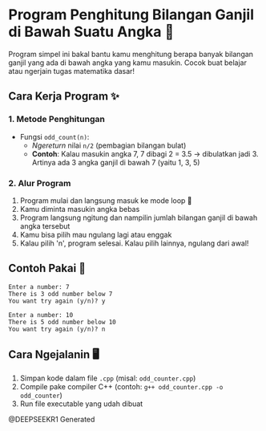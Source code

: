 # Program Penghitung Bilangan Ganjil di Bawah Suatu Angka 🧮

Program simpel ini bakal bantu kamu menghitung berapa banyak bilangan ganjil yang ada di bawah angka yang kamu masukin. Cocok buat belajar atau ngerjain tugas matematika dasar!

## Cara Kerja Program ✨

### 1. Metode Penghitungan
- Fungsi `odd_count(n)`:
  - *Ngereturn* nilai `n/2` (pembagian bilangan bulat)
  - **Contoh**: Kalau masukin angka 7, 7 dibagi 2 = 3.5 → dibulatkan jadi 3. Artinya ada 3 angka ganjil di bawah 7 (yaitu 1, 3, 5)

### 2. Alur Program
1. Program mulai dan langsung masuk ke mode loop 🔄
2. Kamu diminta masukin angka bebas
3. Program langsung ngitung dan nampilin jumlah bilangan ganjil di bawah angka tersebut
4. Kamu bisa pilih mau ngulang lagi atau enggak
5. Kalau pilih 'n', program selesai. Kalau pilih lainnya, ngulang dari awal!

## Contoh Pakai 🚀
```plaintext
Enter a number: 7
There is 3 odd number below 7
You want try again (y/n)? y

Enter a number: 10
There is 5 odd number below 10
You want try again (y/n)? n
```

## Cara Ngejalanin 🖥️
1. Simpan kode dalam file `.cpp` (misal: `odd_counter.cpp`)
2. Compile pake compiler C++ (contoh: `g++ odd_counter.cpp -o odd_counter`)
3. Run file executable yang udah dibuat

@DEEPSEEKR1 Generated